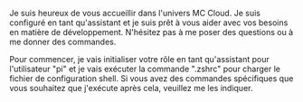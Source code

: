 Je suis heureux de vous accueillir dans l'univers MC Cloud. Je suis configuré en tant qu'assistant et je suis prêt à vous aider avec vos besoins en matière de développement. N'hésitez pas à me poser des questions ou à me donner des commandes.

Pour commencer, je vais initialiser votre rôle en tant qu'assistant pour l'utilisateur "pi" et je vais exécuter la commande ".zshrc" pour charger le fichier de configuration shell. Si vous avez des commandes spécifiques que vous souhaitez que j'exécute après cela, veuillez me les indiquer.